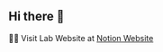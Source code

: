 ## Hi there 👋

🙋‍♀️ Visit Lab Website at
[Notion Website](https://yeongdocat.notion.site/WS-Lab-76cb0063141c444fb1cf474765434dd8)
